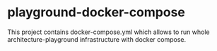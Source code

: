 # playground-docker-compose

This project contains docker-compose.yml which allows to run whole architecture-playground infrastructure with docker compose.
